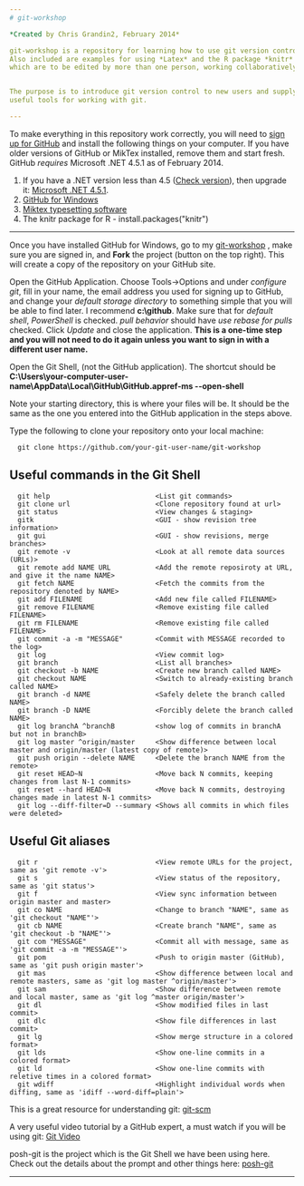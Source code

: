```yaml
---
# git-workshop

*Created by Chris Grandin2, February 2014*

git-workshop is a repository for learning how to use git version control.
Also included are examples for using *Latex* and the R package *knitr* to apply version control to documents
which are to be edited by more than one person, working collaboratively.


The purpose is to introduce git version control to new users and supply some
useful tools for working with git.

---
```


To make everything in this repository work correctly, you will need to <a href="https://github.com/" target="_blank">sign up for GitHub</a>
and install the following things on your computer. If you have older versions of GitHub or MikTex installed, remove them and start fresh.
GitHub *requires* Microsoft .NET 4.5.1 as of February 2014.

1. If you have a .NET version less than 4.5 ([Check version](https://github.com/downloads/shanselman/SmallestDotNet/CheckForDotNet45.exe "Which .NET version is on my machine?")), then upgrade it: <a href="http://go.microsoft.com/fwlink/p/?LinkId=310158" target="_blank">Microsoft .NET 4.5.1</a>.
2. <a href="http://windows.github.com" target="_blank">GitHub for Windows</a>
3. <a href="http://mirrors.ctan.org/systems/win32/miktex/setup/basic-miktex-2.9.5105-x64.exe" target="_blank">Miktex typesetting software</a>
4. The knitr package for R - install.packages("knitr")

---

Once you have installed GitHub for Windows, go to my [git-workshop](https://github.com/cgrandin/git-workshop "https://github.com/cgrandin/git-workshop")
, make sure you are signed in, and **Fork** the project (button on the top right). This will create a copy of the repository on your GitHub site.

Open the GitHub Application. Choose Tools->Options and under *configure git*, fill in your name, the email address you used for signing up to GitHub,
and change your *default storage directory* to something simple that you will be able to find later. I recommend **c:\github**. Make sure that for
*default shell*, *PowerShell* is checked. *pull behavior* should have *use rebase for pulls* checked. Click *Update* and close the application.
**This is a one-time step and you will not need to do it again unless you want to sign in with a different user name.**

Open the Git Shell, (not the GitHub application). The shortcut should be
**C:\Users\your-computer-user-name\AppData\Local\GitHub\GitHub.appref-ms --open-shell**

Note your starting directory, this is where your files will be. It should be the same as the one you entered into the GitHub application in the steps above.

Type the following to clone your repository onto your local machine:

      git clone https://github.com/your-git-user-name/git-workshop

## Useful commands in the Git Shell
      git help                          <List git commands>
      git clone url                     <Clone repository found at url>
      git status                        <View changes & staging>
      gitk                              <GUI - show revision tree information>
      git gui                           <GUI - show revisions, merge branches>
      git remote -v                     <Look at all remote data sources (URLs)>
      git remote add NAME URL           <Add the remote reposiroty at URL, and give it the name NAME>
      git fetch NAME                    <Fetch the commits from the repository denoted by NAME>
      git add FILENAME                  <Add new file called FILENAME>
      git remove FILENAME               <Remove existing file called FILENAME>
      git rm FILENAME                   <Remove existing file called FILENAME>
      git commit -a -m "MESSAGE"        <Commit with MESSAGE recorded to the log>
      git log                           <View commit log>
      git branch                        <List all branches>
      git checkout -b NAME              <Create new branch called NAME>
      git checkout NAME                 <Switch to already-existing branch called NAME>
      git branch -d NAME                <Safely delete the branch called NAME>
      git branch -D NAME                <Forcibly delete the branch called NAME>
      git log branchA ^branchB          <show log of commits in branchA but not in branchB>
      git log master ^origin/master     <Show difference between local master and origin/master (latest copy of remote)>
      git push origin --delete NAME     <Delete the branch NAME from the remote>
      git reset HEAD~N                  <Move back N commits, keeping changes from last N-1 commits>
      git reset --hard HEAD~N           <Move back N commits, destroying changes made in latest N-1 commits>
      git log --diff-filter=D --summary <Shows all commits in which files were deleted>

## Useful Git aliases
      git r                             <View remote URLs for the project, same as 'git remote -v'>
      git s                             <View status of the repository, same as 'git status'>
      git f                             <View sync information between origin master and master>
      git co NAME                       <Change to branch "NAME", same as 'git checkout "NAME"'>
      git cb NAME                       <Create branch "NAME", same as 'git checkout -b "NAME"'>
      git com "MESSAGE"                 <Commit all with message, same as 'git commit -a -m "MESSAGE"'>
      git pom                           <Push to origin master (GitHub), same as 'git push origin master'>
      git mas                           <Show difference between local and remote masters, same as 'git log master ^origin/master'>
      git sam                           <Show difference between remote and local master, same as 'git log ^master origin/master'>
      git dl                            <Show modified files in last commit>
      git dlc                           <Show file differences in last commit>
      git lg                            <Show merge structure in a colored format>
      git lds                           <Show one-line commits in a colored format>
      git ld                            <Show one-line commits with reletive times in a colored format>
      git wdiff                         <Highlight individual words when diffing, same as 'idiff --word-diff=plain'>

This is a great resource for understanding git: <a href="http://git-scm.com/documentation" target="_blank">git-scm</a>

A very useful video tutorial by a GitHub expert, a must watch if you will be using git: <a href="http://www.youtube.com/watch?v=ZDR433b0HJY" target="_blank">Git Video</a>

posh-git is the project which is the Git Shell we have been using here. Check out the details about the prompt and other things here:
<a href="https://github.com/dahlbyk/posh-git" target="_blank">posh-git</a>

---

